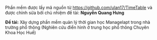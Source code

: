 Phần mềm được lấy mã nguồn từ https://github.com/ulan17/TimeTable và được chỉnh sửa bởi chủ nhiệm đề tài: **Nguyễn Quang Hưng** 

**Đề tài:** Xây dựng phần mềm quản lý thời gian học Managelapt trong nhà trường phổ thông (Nghiên cứu điển hình ở trung học phổ thông Chuyên Khoa Học Huế)

